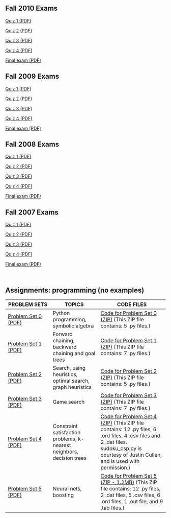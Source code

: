 <h2 class="subhead">Fall 2010 Exams</h2>
<p><a href="MIT6_034F10_quiz1_2010.pdf" data-smd-id="s115">Quiz 1 (PDF)</a></p>
<p><a href="MIT6_034F10_quiz2_2010.pdf" data-smd-id="s116">Quiz 2 (PDF)</a></p>
<p><a href="MIT6_034F10_quiz3_2010.pdf" data-smd-id="s117">Quiz 3 (PDF)</a></p>
<p><a href="MIT6_034F10_quiz4_2010.pdf" data-smd-id="s118">Quiz 4 (PDF)</a></p>
<p><a href="MIT6_034F10_final_2010.pdf" data-smd-id="s119">Final exam (PDF)</a></p>
<h2 class="subhead">Fall 2009 Exams</h2>
<p><a href="MIT6_034F10_quiz1_2009.pdf" data-smd-id="s120">Quiz 1 (PDF)</a></p>
<p><a href="MIT6_034F10_quiz2_2009.pdf" data-smd-id="s121">Quiz 2 (PDF)</a></p>
<p><a href="MIT6_034F10_quiz3_2009.pdf" data-smd-id="s122">Quiz 3 (PDF)</a></p>
<p><a href="MIT6_034F10_quiz4_2009.pdf" data-smd-id="s123">Quiz 4 (PDF)</a></p>
<p><a href="MIT6_034F10_final_2009.pdf" data-smd-id="s124">Final exam (PDF)</a></p>
<h2 class="subhead">Fall 2008 Exams</h2>
<p><a href="MIT6_034F10_quiz1_2008.pdf" data-smd-id="s125">Quiz 1 (PDF)</a></p>
<p><a href="MIT6_034F10_quiz2_2008.pdf" data-smd-id="s126">Quiz 2 (PDF)</a></p>
<p><a href="MIT6_034F10_quiz3_2008.pdf" data-smd-id="s127">Quiz 3 (PDF)</a></p>
<p><a href="MIT6_034F10_quiz4_2008.pdf" data-smd-id="s128">Quiz 4 (PDF)</a></p>
<p><a href="MIT6_034F10_final_2008.pdf" data-smd-id="s129">Final exam (PDF)</a></p>
<h2 class="subhead">Fall 2007 Exams</h2>
<p><a href="MIT6_034F10_quiz1_2007.pdf" data-smd-id="s130">Quiz 1 (PDF)</a></p>
<p><a href="MIT6_034F10_quiz2_2007.pdf" data-smd-id="s131">Quiz 2 (PDF)</a></p>
<p><a href="MIT6_034F10_quiz3_2007.pdf" data-smd-id="s132">Quiz 3 (PDF)</a></p>
<p><a href="MIT6_034F10_quiz4_2007.pdf" data-smd-id="s133">Quiz 4 (PDF)</a></p>
<p><a href="MIT6_034F10_final_2007.pdf" data-smd-id="s134">Final exam (PDF)</a></p>
</br>
<h2>Assignments: programming (no examples) </h2>
<table summary="See table caption for summary.">
<thead>
<tr>
<th scope="col">PROBLEM&nbsp;SETS</th>
<th scope="col">TOPICS</th>
<th scope="col">CODE&nbsp;FILES</th>
</tr>
</thead>
<tbody>
<tr class="row">
<td><a href="MIT6_034F10_lab0.pdf" data-smd-id="s115">Problem Set 0 (PDF)</a></td>
<td>Python programming, symbolic algebra</td>
<td><a href="lab0.zip" data-smd-id="s116">Code for Problem Set 0 (ZIP)</a>&nbsp;(This ZIP file contains: 5 .py files.)</td>
</tr>
<tr class="alt-row">
<td><a href="MIT6_034F10_lab1.pdf" data-smd-id="s117">Problem Set 1 (PDF)</a></td>
<td>Forward chaining, backward chaining and goal trees</td>
<td><a href="lab1.zip" data-smd-id="s118">Code for Problem Set 1 (ZIP)</a>&nbsp;(This ZIP file contains: 7 .py files.)</td>
</tr>
<tr class="row">
<td><a href="MIT6_034F10_lab2.pdf" data-smd-id="s119">Problem Set 2 (PDF)</a></td>
<td>Search, using heuristics, optimal search, graph heuristics</td>
<td><a href="lab2.zip" data-smd-id="s120">Code for Problem Set 2 (ZIP)</a>&nbsp;(This ZIP file contains: 5 .py files.)</td>
</tr>
<tr class="alt-row">
<td><a href="MIT6_034F10_lab3.pdf" data-smd-id="s121">Problem Set 3 (PDF)</a></td>
<td>Game search</td>
<td><a href="lab3.zip" data-smd-id="s122">Code for Problem Set 3 (ZIP)</a>&nbsp;(This ZIP file contains: 7 .py files.)</td>
</tr>
<tr class="row">
<td><a href="MIT6_034F10_lab4.pdf" data-smd-id="s123">Problem Set 4 (PDF)</a></td>
<td>Constraint satisfaction problems, k-nearest neighbors, decision trees</td>
<td><a href="lab4.zip" data-smd-id="s124">Code for Problem Set 4 (ZIP)</a>&nbsp;(This ZIP file contains: 12 .py files, 6 .ord files, 4 .csv files and 2 .dat files. sudoku_csp.py is courtesy of Justin Cullen, and is used with permission.)</td>
</tr>
<tr class="alt-row">
<td><a href="MIT6_034F10_lab5.pdf" data-smd-id="s125"><span class="nobr">Problem Set 5 (PDF)</span></a></td>
<td>Neural nets, boosting</td>
<td><a href="lab5.zip" data-smd-id="s126">Code for Problem Set 5 (ZIP - 1.2MB)</a>&nbsp;(This ZIP file contains: 12 .py files, 2 .dat files, 5 .csv files, 6 .ord files, 1 .out file, and 9 .tab files.)</td>
</tr>
</tbody>
</table>
